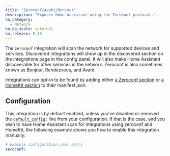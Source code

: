 ```yaml
---
title: "Zeroconf/Avahi/Bonjour"
description: "Exposes Home Assistant using the Zeroconf protocol."
ha_category:
  - Network
ha_qa_scale: internal
ha_release: 0.18
---
```


The `zeroconf` integration will scan the network for supported devices and services. Discovered integrations will show up in the discovered section on the integrations page in the config panel. It will also make Home Assistant discoverable for other services in the network. Zeroconf is also sometimes known as Bonjour, Rendezvous, and Avahi.

Integrations can opt-in to be found by adding either [a Zeroconf section](https://developers.home-assistant.io/docs/en/next/creating_integration_manifest.html#zeroconf) or [a HomeKit section](https://developers.home-assistant.io/docs/en/next/creating_integration_manifest.html#homekit) to their manifest.json.

## Configuration

This integration is by default enabled, unless you've disabled or removed the [`default_config:`](https://www.home-assistant.io/integrations/default_config/) line from your configuration. If that is the case, and you wish to have Home Assistant scan for integrations using zeroconf and HomeKit, the following example shows you how to enable this integration manually:

```yaml
# Example configuration.yaml entry
zeroconf:
```

